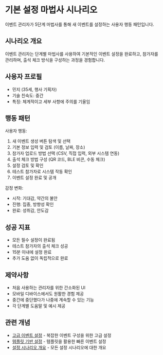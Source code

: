 # 기본 설정 마법사 시나리오

이벤트 관리자가 5단계 마법사를 통해 새 이벤트를 설정하는 사용자 행동 패턴입니다.

## 시나리오 개요
이벤트 관리자는 단계별 마법사를 사용하여 기본적인 이벤트 설정을 완료하고, 참가자를 관리하며, 출석 체크 방식을 구성하는 과정을 경험합니다.

## 사용자 프로필
- 민지 (35세, 행사 기획자)
- 기술 친숙도: 중간
- 특징: 체계적이고 세부 사항에 주의를 기울임

## 행동 패턴

사용자 행동:
1. 새 이벤트 생성 버튼 탐색 및 선택
2. 기본 정보 입력 및 검토 (이름, 날짜, 장소)
3. 참가자 업로드 방법 선택 (CSV, 직접 입력, 외부 시스템 연동)
4. 출석 체크 방법 구성 (QR 코드, BLE 비콘, 수동 체크)
5. 설정 검토 및 확인
6. 테스트 참가자로 시스템 작동 확인
7. 이벤트 설정 완료 및 공개

감정 변화:
- 시작: 기대감, 약간의 불안
- 진행: 집중, 방향성 확인
- 완료: 성취감, 안도감

## 성공 지표
- 모든 필수 설정이 완료됨
- 테스트 참가자의 출석 체크 성공
- 15분 이내에 설정 완료
- 추가 도움 없이 독립적으로 완료

## 제약사항
- 처음 사용하는 관리자를 위한 간소화된 UI
- 모바일 디바이스에서도 원활한 경험 제공
- 중간에 중단했다가 나중에 계속할 수 있는 기능
- 각 단계별 도움말 및 예시 제공

## 관련 개념
- [고급 이벤트 설정](./advanced.md) - 복잡한 이벤트 구성을 위한 고급 설정
- [템플릿 기반 설정](./templates.md) - 템플릿을 활용한 빠른 이벤트 설정
- [설정 시나리오 개요](../setup-scenarios.md) - 모든 설정 시나리오에 대한 개요
